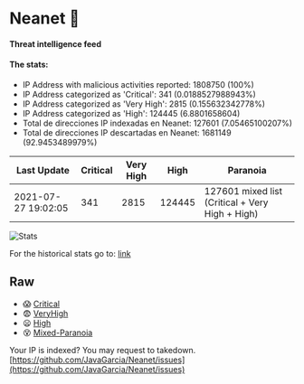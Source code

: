 # Neanet :hocho:
#### Threat intelligence feed
#### The stats:

- IP Address with malicious activities reported: 1808750 (100%)
- IP Address categorized as 'Critical':  341 (0.0188527988943%)
- IP Address categorized as 'Very High':  2815 (0.155632342778%)
- IP Address categorized as 'High':  124445 (6.8801658604)
- Total de direcciones IP indexadas en Neanet:  127601 (7.05465100207%)
- Total de direcciones IP descartadas en Neanet:  1681149 (92.9453489979%)

| Last Update | Critical | Very High | High | Paranoia |
| --- | --- | --- | --- | --- |
| 2021-07-27 19:02:05 | 341 | 2815 | 124445 | 127601 mixed list (Critical + Very High + High)|

![Stats](https://docs.google.com/spreadsheets/d/e/2PACX-1vSnaNMIXVabIpDJjufMlzH7poXnshF3mgd8Is1g9ytUEzVsP5my4Trn8f-xkoLLQ38xpL3HtmUexLo6/pubchart?oid=501124687&format=image)

For the historical stats go to: [link](/stats.csv)
## Raw
- :scream: [Critical](https://raw.githubusercontent.com/JavaGarcia/Neanet/master/blacklists/neanet_critical.txt)
- :fearful: [VeryHigh](https://raw.githubusercontent.com/JavaGarcia/Neanet/master/blacklists/neanet_veryHigh.txtt)
- :frowning: [High](https://raw.githubusercontent.com/JavaGarcia/Neanet/master/blacklists/neanet_high.txt)
- :dizzy_face: [Mixed-Paranoia](https://raw.githubusercontent.com/JavaGarcia/Neanet/master/blacklists/neanet_all.txt)


Your IP is indexed? You may request to takedown. [https://github.com/JavaGarcia/Neanet/issues](https://github.com/JavaGarcia/Neanet/issues)





































































































































































































































































































































































































































































































































































































































































































































































































































































































































































































































































































































































































































































































































































































































































































































































































































































































































































































































































































































































































































































































































































































































































































































































































































































































































































































































































































































































































































































































































































































































































































































































































































































































































































































































































































































































































































































































































































































































































































































































































































































































































































































































































































































































































































































































































































































































































































































































































































































































































































































































































































































































































































































































































































































































































































































































































































































































































































































































































































































































































































































































































































































































































































































































































































































































































































































































































































































































































































































































































































































































































































































































































































































































































































































































































































































































































































































































































































































































































































































































































































